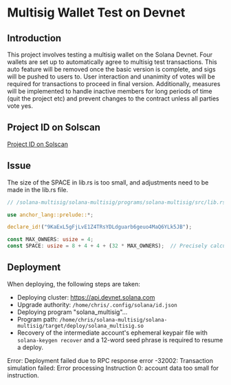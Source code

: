 # Multisig Wallet Test on Devnet

## Introduction
This project involves testing a multisig wallet on the Solana Devnet. Four wallets are set up to automatically agree to multisig test transactions. This auto feature will be removed once the basic version is complete, and sigs will be pushed to users to. User interaction and unanimity of votes will be required for transactions to proceed in final version. Additionally, measures will be implemented to handle inactive members for long periods of time (quit the project etc) and prevent changes to the contract unless all parties vote yes.

## Project ID on Solscan
[Project ID on Solscan](https://solscan.io/account/9KaExL5gFjLvE1Z4TRsYDLdguarb6geuo4MaQ6YLk5JB?cluster=devnet)

## Issue
The size of the SPACE in lib.rs is too small, and adjustments need to be made in the lib.rs file.

```rust
// /solana-multisig/solana-multisig/programs/solana-multisig/src/lib.rs

use anchor_lang::prelude::*;

declare_id!("9KaExL5gFjLvE1Z4TRsYDLdguarb6geuo4MaQ6YLk5JB");

const MAX_OWNERS: usize = 4;
const SPACE: usize = 8 + 4 + 4 + (32 * MAX_OWNERS);  // Precisely calculated space
```



## Deployment

When deploying, the following steps are taken:

- Deploying cluster: https://api.devnet.solana.com
- Upgrade authority: `/home/chris/.config/solana/id.json`
- Deploying program "solana_multisig"...
- Program path: `/home/chris/solana-multisig/solana-multisig/target/deploy/solana_multisig.so`
- Recovery of the intermediate account's ephemeral keypair file with `solana-keygen recover` and a 12-word seed phrase is required to resume a deploy.

Error: Deployment failed due to RPC response error -32002: Transaction simulation failed: Error processing Instruction 0: account data too small for instruction.

